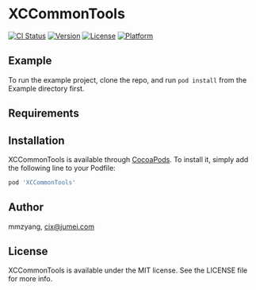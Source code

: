 # XCCommonTools

[![CI Status](https://img.shields.io/travis/mmzyang/XCCommonTools.svg?style=flat)](https://travis-ci.org/mmzyang/XCCommonTools)
[![Version](https://img.shields.io/cocoapods/v/XCCommonTools.svg?style=flat)](https://cocoapods.org/pods/XCCommonTools)
[![License](https://img.shields.io/cocoapods/l/XCCommonTools.svg?style=flat)](https://cocoapods.org/pods/XCCommonTools)
[![Platform](https://img.shields.io/cocoapods/p/XCCommonTools.svg?style=flat)](https://cocoapods.org/pods/XCCommonTools)

## Example

To run the example project, clone the repo, and run `pod install` from the Example directory first.

## Requirements

## Installation

XCCommonTools is available through [CocoaPods](https://cocoapods.org). To install
it, simply add the following line to your Podfile:

```ruby
pod 'XCCommonTools'
```

## Author

mmzyang, cix@jumei.com

## License

XCCommonTools is available under the MIT license. See the LICENSE file for more info.
